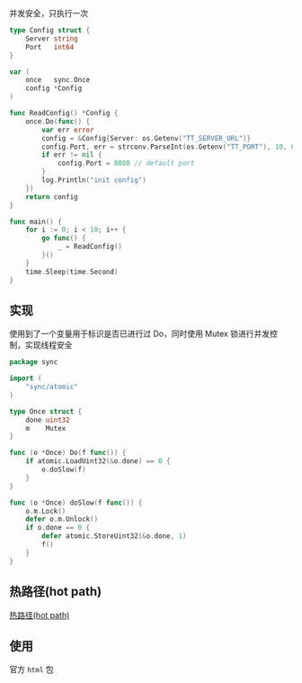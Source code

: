 
并发安全，只执行一次

```go
type Config struct {
	Server string
	Port   int64
}

var (
	once   sync.Once
	config *Config
)

func ReadConfig() *Config {
	once.Do(func() {
		var err error
		config = &Config{Server: os.Getenv("TT_SERVER_URL")}
		config.Port, err = strconv.ParseInt(os.Getenv("TT_PORT"), 10, 0)
		if err != nil {
			config.Port = 8080 // default port
        }
        log.Println("init config")
	})
	return config
}

func main() {
	for i := 0; i < 10; i++ {
		go func() {
			_ = ReadConfig()
		}()
	}
	time.Sleep(time.Second)
}
```

## 实现

使用到了一个变量用于标识是否已进行过 Do，同时使用 Mutex 锁进行并发控制，实现线程安全

```go
package sync

import (
    "sync/atomic"
)

type Once struct {
    done uint32
    m    Mutex
}

func (o *Once) Do(f func()) {
    if atomic.LoadUint32(&o.done) == 0 {
        o.doSlow(f)
    }
}

func (o *Once) doSlow(f func()) {
    o.m.Lock()
    defer o.m.Unlock()
    if o.done == 0 {
        defer atomic.StoreUint32(&o.done, 1)
        f()
    }
}
```

## 热路径(hot path)

[热路径(hot path)](../../学习笔记/热路径(hot%20path).md)


## 使用

官方 `html` 包